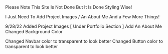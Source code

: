 Please Note This Site Is Not Done But It Is Done Styling Wise!

I Just Need To Add Project Images / An About Me And a Few More Things!


9/28/22
Added Project Images [ Under Portfolio Section ]
Add An About Me
Changed Background Color

Changed Navbar color to transparent to look better
Changed Button color to transparent to look better

